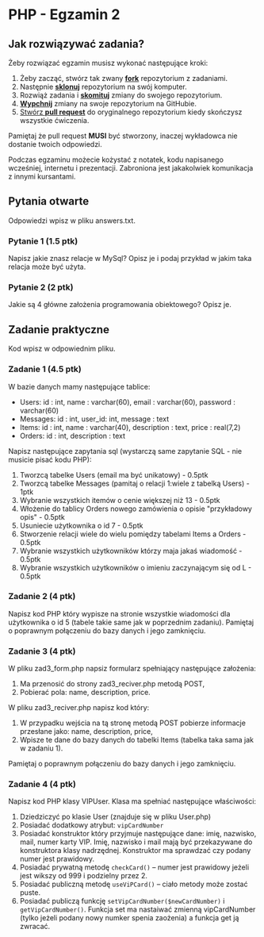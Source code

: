 # PHP - Egzamin 2

## Jak rozwiązywać zadania?

Żeby rozwiązać egzamin musisz wykonać następujące kroki:

1. Żeby zacząć, stwórz tak zwany [**fork**][forking] repozytorium z zadaniami.
2. Następnie [**sklonuj**][ref-clone] repozytorium na swój komputer.
3. Rozwiąż zadania i [**skomituj**][ref-commit] zmiany do swojego repozytorium.
4. [**Wypchnij**][ref-push] zmiany na swoje repozytorium na GitHubie.
5. [Stwórz **pull request**][pull-request] do oryginalnego repozytorium kiedy skończysz wszystkie ćwiczenia.

Pamiętaj że pull request **MUSI** być stworzony, inaczej wykładowca nie dostanie twoich odpowiedzi.

Podczas egzaminu możecie kożystać z notatek, kodu napisanego wcześniej, internetu i prezentacji. Zabroniona jest jakakolwiek komunikacja z innymi kursantami.

## Pytania otwarte
Odpowiedzi wpisz w pliku answers.txt.

### Pytanie 1 (1.5 ptk)
Napisz jakie znasz relacje w MySql? Opisz je i podaj przykład w jakim taka relacja może być użyta.

### Pytanie 2 (2 ptk)
Jakie są 4 główne założenia programowania obiektowego? Opisz je.

## Zadanie praktyczne
Kod wpisz w odpowiednim pliku.

### Zadanie 1 (4.5 ptk)
W bazie danych mamy następujące tablice:
* Users: id : int, name : varchar(60), email : varchar(60), password : varchar(60)
* Messages: id : int, user_id: int, message : text
* Items: id : int, name : varchar(40), description : text, price : real(7,2)
* Orders: id : int, description : text

Napisz następujące zapytania sql (wystarczą same zapytanie SQL - nie musicie pisać kodu PHP):

1. Tworzcą tabelke Users (email ma być unikatowy) - 0.5ptk
2. Tworzcą tabelke Messages (pamitaj o relacji 1:wiele z tabelką Users) - 1ptk
2. Wybranie wszystkich itemów o cenie większej niż 13 - 0.5ptk
3. Włożenie do tablicy Orders nowego zamówienia o opisie "przykładowy opis" - 0.5ptk
4. Usuniecie użytkownika o id 7 - 0.5ptk
5. Stworzenie relacji wiele do wielu pomiędzy tabelami Items a Orders - 0.5ptk
6. Wybranie wszystkich użytkowników którzy maja jakaś wiadomość - 0.5ptk
7. Wybranie wszystkich użytkowników o imieniu zaczynającym się od L - 0.5ptk

### Zadanie 2 (4 ptk)
Napisz kod PHP który wypisze na stronie wszystkie wiadomości dla użytkownika o id 5 (tabele takie same jak w poprzednim zadaniu). Pamiętaj o poprawnym połączeniu do bazy danych i jego zamknięciu.

### Zadanie 3 (4 ptk)
W pliku zad3_form.php napsiz formularz spełniający następujące założenia:

1. Ma przenosić do strony zad3_reciver.php metodą POST,
2. Pobierać pola: name, description, price.

W pliku zad3_reciver.php napisz kod który:

1. W przypadku wejścia na tą stronę metodą POST pobierze informacje przesłane jako: name, description, price,
2. Wpisze te dane do bazy danych do tabelki Items (tabelka taka sama jak w zadaniu 1).

Pamiętaj o poprawnym połączeniu do bazy danych i jego zamknięciu.

### Zadanie 4 (4 ptk)
Napisz kod PHP klasy VIPUser. Klasa ma spełniać następujące właściwości: 

1. Dziedziczyć po klasie User (znajduje się w pliku User.php)
2. Posiadać dodatkowy atrybut: ```vipCardNumber```
3. Posiadać konstruktor który przyjmuje następujące dane: imię, nazwisko, mail, numer karty VIP. Imię, nazwisko i mail mają być przekazywane do konstruktora klasy nadrzędnej. Konstruktor ma sprawdzać czy podany numer jest prawidowy.
4. Posiadać prywatną metodę ```checkCard()``` – numer jest prawidowy jeżeli jest wikszy od 999 i podzielny przez 2.
5. Posiadać publiczną metodę ```useViPCard()``` – ciało metody może zostać puste.
6. Posiadać publiczą funkcję ```setVipCardNumber($newCardNumber)``` i ```getVipCardNumber()```. Funkcja set ma nastaiwać zmienną vipCardNumber (tylko jeżeli podany nowy numker spenia zaożenia) a funkcja get ją zwracać.
 

<!-- Links -->
[forking]: https://guides.github.com/activities/forking/
[ref-clone]: http://gitref.org/creating/#clone
[ref-commit]: http://gitref.org/basic/#commit
[ref-push]: http://gitref.org/remotes/#push
[ref-rand]: http://php.net/manual/pl/function.rand.php
[pull-request]: https://help.github.com/articles/creating-a-pull-request
